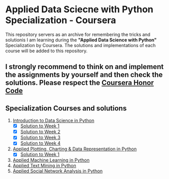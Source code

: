 # Applied Data Sciecne with Python Specialization - Coursera
This repository servers as an archive for remembering the tricks and solutionis I am learning during the **"Applied Data Science with Python"** Specialization by Coursera.
The solutions and implementations of each course will be added to this repository.
## I strongly recommend to think on and implement the assignments by yourself and then check the solutions. Please respect the [Coursera Honor Code](https://learner.coursera.help/hc/en-us/articles/209818863)

## Specialization Courses and solutions
1. [Introduction to Data Science in Python](https://www.coursera.org/learn/python-data-analysis?specialization=data-science-python)
   - [x] [Solution to Week 1](https://github.com/berserkhmdvhb/Data-Sciecne-with-Python/blob/main/Course1/Week1/Assignment/assignment1-solution.ipynb)
   - [x] [Solution to Week 2](https://github.com/berserkhmdvhb/Data-Sciecne-with-Python/blob/main/Course1/Week2/Assignment/assignment2-solution.ipynb)
   - [x] [Solution to Week 3](https://github.com/berserkhmdvhb/Data-Sciecne-with-Python/blob/main/Course1/Week3/Assignment/assignment3-solution.ipynb)
   - [x] [Solution to Week 4](https://github.com/berserkhmdvhb/Data-Sciecne-with-Python/blob/main/Course1/Week4/Assignment/assignment4-solution.ipynb)
2. [Applied Plotting, Charting & Data Representation in Python](https://www.coursera.org/learn/python-plotting?specialization=data-science-python)
   - [x] [Solution to Week 1](https://www.coursera.org/learn/python-plotting/peer/KOk5G/graphics-lies-misleading-visuals/review/Wr-3iynCEeuIDAqxExOz0Q)
3. [Applied Machine Learning in Python](https://www.coursera.org/learn/python-machine-learning?specialization=data-science-python)
4. [Applied Text Mining in Python](https://www.coursera.org/learn/python-text-mining?specialization=data-science-python)
5. [Applied Social Network Analysis in Python](https://www.coursera.org/learn/python-social-network-analysis)
